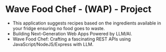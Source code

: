 # Wave Food Chef - (WAP) - Project

- This application suggests recipes based on the ingredients available in your fridge ensuring no food goes to waste.
- Building Next-Generation Web Apps Powered by LLM/AI.
- Wave Food Chef: Crafting a fascinating REST APIs using JavaScript/NodeJS/Express with LLM.
